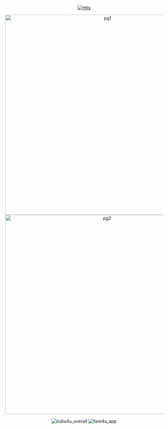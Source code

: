 <div align="center">

[![Hits](https://hits.seeyoufarm.com/api/count/incr/badge.svg?url=https%3A%2F%2Fgithub.com%2Fnicolenahyun%2FSection3-project&count_bg=%2354C3FF&title_bg=%23555555&icon=&icon_color=%23E7E7E7&title=hits&edge_flat=false)](https://hits.seeyoufarm.com)

<img width="639" alt="pg1" src="https://user-images.githubusercontent.com/87054081/137450005-82a85bd3-0494-4bd7-937c-79f4dbdaadcb.PNG">
<img width="636" alt="pg2" src="https://user-images.githubusercontent.com/87054081/137450136-2f7e48a0-f963-496e-af4b-9d7a6120b430.PNG">


![india4u_overall](https://user-images.githubusercontent.com/87054081/137173265-e5762a67-1807-4846-9929-6653a2c8fc84.gif)
![fare4u_app](https://user-images.githubusercontent.com/87054081/137173788-2bc9c0e3-59ea-4f32-b10f-3547c4b2a442.gif)

</div>
